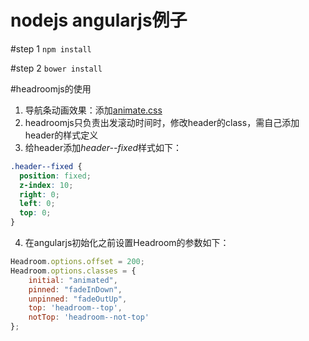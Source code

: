 nodejs angularjs例子
=============
#step 1
`npm install`

#step 2
`bower install`

#headroomjs的使用
1. 导航条动画效果：添加[animate.css](http://daneden.github.io/animate.css/)
2. headroomjs只负责出发滚动时间时，修改header的class，需自己添加header的样式定义
3. 给header添加*header--fixed*样式如下：<br/>
```css
.header--fixed {
  position: fixed;
  z-index: 10;
  right: 0;
  left: 0;
  top: 0;
}
```
4. 在angularjs初始化之前设置Headroom的参数如下：
```javascript
Headroom.options.offset = 200;
Headroom.options.classes = {
    initial: "animated",
    pinned: "fadeInDown",
    unpinned: "fadeOutUp",
    top: 'headroom--top',
    notTop: 'headroom--not-top'
};
```